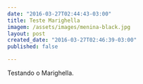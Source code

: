 ```yaml
---
date: "2016-03-27T02:44:43-03:00"
title: Teste Marighella
imagem: /assets/images/menina-black.jpg
layout: post
created_date: "2016-03-27T02:46:39-03:00"
published: false

---
```

<p>Testando o Marighella.</p>
